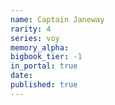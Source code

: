 ```yaml
---
name: Captain Janeway
rarity: 4
series: voy
memory_alpha:
bigbook_tier: -1
in_portal: true
date:
published: true
---
```



